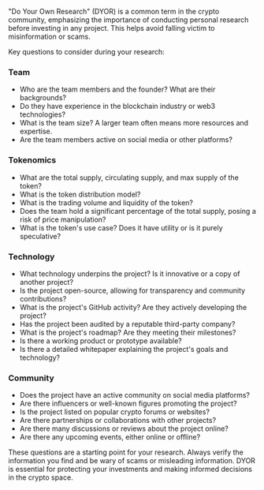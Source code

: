 "Do Your Own Research" (DYOR) is a common term in the crypto community, emphasizing the importance of conducting personal research before investing in any project. This helps avoid falling victim to misinformation or scams.

Key questions to consider during your research:

### Team

* Who are the team members and the founder? What are their backgrounds?
* Do they have experience in the blockchain industry or web3 technologies?
* What is the team size? A larger team often means more resources and expertise.
* Are the team members active on social media or other platforms?

### Tokenomics

* What are the total supply, circulating supply, and max supply of the token?
* What is the token distribution model?
* What is the trading volume and liquidity of the token?
* Does the team hold a significant percentage of the total supply, posing a risk of price manipulation?
* What is the token's use case? Does it have utility or is it purely speculative?

### Technology

* What technology underpins the project? Is it innovative or a copy of another project?
* Is the project open-source, allowing for transparency and community contributions?
* What is the project's GitHub activity? Are they actively developing the project?
* Has the project been audited by a reputable third-party company?
* What is the project's roadmap? Are they meeting their milestones?
* Is there a working product or prototype available?
* Is there a detailed whitepaper explaining the project's goals and technology?

### Community

* Does the project have an active community on social media platforms?
* Are there influencers or well-known figures promoting the project?
* Is the project listed on popular crypto forums or websites?
* Are there partnerships or collaborations with other projects?
* Are there many discussions or reviews about the project online?
* Are there any upcoming events, either online or offline?

These questions are a starting point for your research. Always verify the information you find and be wary of scams or misleading information. DYOR is essential for protecting your investments and making informed decisions in the crypto space.